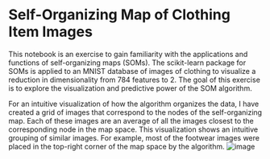# Self-Organizing Map of Clothing Item Images
This notebook is an exercise to gain familiarity with the applications and functions of self-organizing maps (SOMs). The scikit-learn package for SOMs is applied to an MNIST database of images of clothing to visualize a reduction in dimensionality from 784 features to 2. The goal of this exercise is to explore the visualization and predictive power of the SOM algorithm.

For an intuitive visualization of how the algorithm organizes the data, I have created a grid of images that correspond to the nodes of the self-organizing map. Each of these images are an average of all the images closest to the corresponding node in the map space. This visualization shows an intuitive grouping of similar images. For example, most of the footwear images were placed in the top-right corner of the map space by the algorithm.
![image](https://github.com/user-attachments/assets/2019a229-8cbd-4067-abc9-d61410b88a71)
